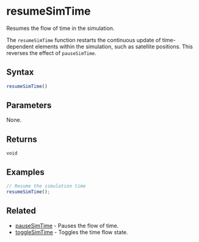 # resumeSimTime

Resumes the flow of time in the simulation.

The `resumeSimTime` function restarts the continuous update of time-dependent elements within the simulation, such as satellite positions.  This reverses the effect of `pauseSimTime`.

## Syntax

```typescript
resumeSimTime()
```

## Parameters

None.

## Returns

`void`

## Examples

```javascript
// Resume the simulation time
resumeSimTime();
```

## Related

- [pauseSimTime](/dsl/commands/pauseSimTime) - Pauses the flow of time.
- [toggleSimTime](/dsl/commands/toggleSimTime) - Toggles the time flow state.
